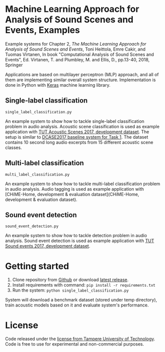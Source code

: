 Machine Learning Approach for Analysis of Sound Scenes and Events, Examples
===========================================================================

Example systems for Chapter 2, *The Machine Learning Approach for Analysis of Sound Scenes and Events*, Toni Heittola, Emre Cakir, and Tuomas Virtanen, In book "Computational Analysis of Sound Scenes and Events", Ed. Virtanen, T. and Plumbley, M. and Ellis, D., pp.13-40, 2018, Springer 

Applications are based on multilayer perceptron (MLP) approach, and all of them are implementing similar overall system structure. Implementation is done in Python with [Keras](https://keras.io/) machine learning library.

Single-label classification
---------------------------
``single_label_classification.py``

An example system to show how to tackle single-label classification problem in audio analysis. Acoustic scene classification is used as example application with [TUT Acoustic Scenes 2017, development dataset](https://zenodo.org/record/400515#.Wm9gSXU_UeM). The setup is similar to [DCASE2017 baseline system for Task 1](https://github.com/TUT-ARG/DCASE2017-baseline-system). The dataset contains 10 second long audio excerpts from 15 different acoustic scene classes. 

Multi-label classification
--------------------------
``multi_label_classification.py``

An example system to show how to tackle multi-label classification problem in audio analysis. Audio tagging is used as example application with [CHiME-Home, development & evaluation dataset](CHiME-Home, development & evaluation dataset). 

Sound event detection
---------------------
``sound_event_detection.py``

An example system to show how to tackle detection problem in audio analysis. Sound event detection is used as example application with [TUT Sound events 2017, development dataset](https://zenodo.org/record/814831).


Getting started
===============

1. Clone repository from [Github](https://github.com/TUT-ARG/CASSE_book_ch2_examples) or download [latest release](https://github.com/TUT-ARG/CASSE_book_ch2_examples/releases/latest).
2. Install requirements with command: ``pip install -r requirements.txt``
3. Run the system: ``python single_label_classification.py``

System will download a benchmark dataset (stored under temp directory), train acoustic models based on it and evaluate system's performance. 

License
=======

Code released under the [license from Tampere University of Technology](https://github.com/TUT-ARG/CASSE_book_ch2_examples/LICENSE). Code is free to use for experimental and non-commercial purposes.